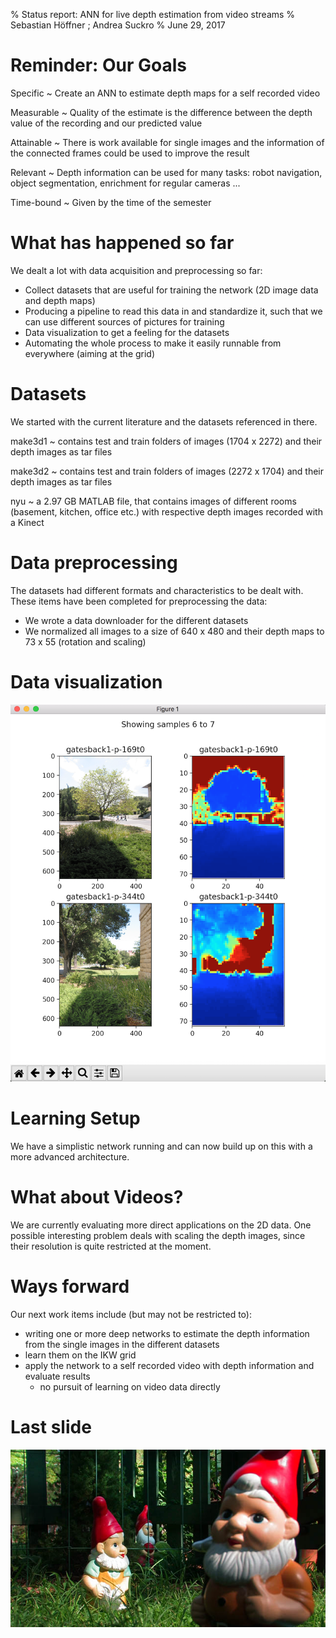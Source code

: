 % Status report: ANN for live depth estimation from video streams
% Sebastian Höffner ; Andrea Suckro
% June 29, 2017


# Reminder: Our Goals

Specific
  ~ Create an ANN to estimate depth maps for a self recorded video

Measurable
  ~ Quality of the estimate is the difference between the depth value of the
  recording and our predicted value

Attainable
  ~ There is work available for single images and the information of the
  connected frames could be used to improve the result

Relevant
  ~ Depth information can be used for many tasks: robot navigation, object segmentation,
  enrichment for regular cameras ...

Time-bound
  ~ Given by the time of the semester


# What has happened so far

We dealt a lot with data acquisition and preprocessing so far:

* Collect datasets that are useful for training the network (2D image data and depth maps)
* Producing a pipeline to read this data in and standardize it, such that we can use  different sources of pictures for training
* Data visualization to get a feeling for the datasets
* Automating the whole process to make it easily runnable from everywhere (aiming at the grid)


# Datasets

We started with the current literature and the datasets referenced in there.

make3d1
~ contains test and train folders of images (1704 x 2272) and their depth images as tar files

make3d2
~ contains test and train folders of images (2272 x 1704) and their depth images as tar files

nyu
~ a 2.97 GB MATLAB file, that contains images of different rooms (basement, kitchen, office etc.) with respective depth images recorded with a Kinect


# Data preprocessing

The datasets had different formats and characteristics to be dealt with. These items have been completed for preprocessing the data:

* We wrote a data downloader for the different datasets
* We normalized all images to a size of 640 x 480 and their depth maps to 73 x 55 (rotation and scaling)


# Data visualization

![Databrowser](docs/presentations/imgs/databrowser.png)


# Learning Setup

We have a simplistic network running and can now build up on this with a more advanced architecture.


# What about Videos?

We are currently evaluating more direct applications on the 2D data. One possible interesting problem deals with scaling the depth images, since their resolution is quite restricted at the moment.


# Ways forward

Our next work items include (but may not be restricted to):

* writing one or more deep networks to estimate the depth information from the single images in the different datasets
* learn them on the IKW grid
* apply the network to a self recorded video with depth information and evaluate results
    * no pursuit of learning on video data directly


# Last slide

![Everything will work out just fine](docs/presentations/imgs/lastslide.jpg)
